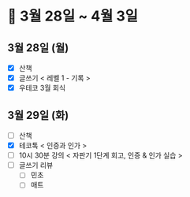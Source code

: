 # 🐯 3월 28일 ~ 4월 3일

## 3월 28일 (월)

- [x] 산책
- [x] 글쓰기 < 레벨 1 - 기록 >
- [x] 우테코 3월 회식

## 3월 29일 (화)

- [ ] 산책
- [x] 테코톡 < 인증과 인가 >
- [ ] 10시 30분 강의 < 자판기 1단계 회고, 인증 & 인가 실습 >
- [ ] 글쓰기 리뷰
  - [ ] 민초
  - [ ] 매트
